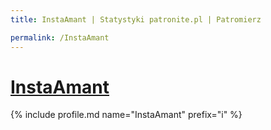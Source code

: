 ```yaml
---
title: InstaAmant | Statystyki patronite.pl | Patromierz

permalink: /InstaAmant
---
```


# [InstaAmant](https://patronite.pl/InstaAmant)

{% include profile.md name="InstaAmant" prefix="i" %}
